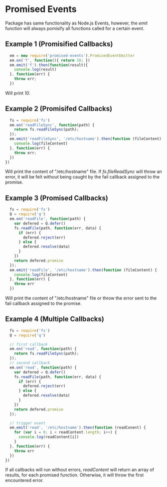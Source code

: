 # Promised Events

Package has same functionality as Node.js Events, however, the *emit* function will always pomisify all functions called for a certain event.

## Example 1 (Promisified Callbacks)

```js
  em = new require('promised-events').PromisedEventEmitter
  em.on('f', function(){ return 10; })
  em.emit('f').then(function(result){
    console.log(result)
  }, function(err) {
    throw err;
  })
```

Will print *10*.

## Example 2 (Promisifed Callbacks)

```js
  fs = require('fs')
  em.on('readFileSync', function(path) {
    return fs.readFileSync(path);
  });
  em.emit('readFileSync', '/etc/hostname').then(function (fileContent) {
    console.log(fileContent)
  }, function(err) {
    throw err;
  })
})
```

Will print the content of "/etc/hostname" file. If *fs.fileReadSync* will throw an error, it will be felt without being caught by the fail callback assigned to the promise.

## Example 3 (Promised Callbacks)

```js
  fs = require('fs')
  Q = require('q')
  em.on('readFile', function(path) {
    var defered = Q.defer()
    fs.readFile(path, function(err, data) {
      if (err) {
        defered.reject(err)
      } else {
        defered.resolve(data)
      }
    })
    return defered.promise
  });
  em.emit('readFile', '/etc/hostname').then(function (fileContent) {
    console.log(fileContent)
  }, function(err) {
    throw err
  })
```

Will print the content of "/etc/hostname" file or throw the error sent to the fail callback assigned to the promise.

## Example 4 (Multiple Callbacks)

```js
  fs = require('fs')
  Q = require('q')

  // first callback
  em.on('read', function(path) {
    return fs.readFileSync(path);
  });
  // second callback
  em.on('read', function(path) {
    var defered = Q.defer()
    fs.readFile(path, function(err, data) {
      if (err) {
        defered.reject(err)
      } else {
        defered.resolve(data)
      }
    })
    return defered.promise
  });

  // trigger event
  em.emit('read', '/etc/hostname').then(function (readConent) {
    for (var i = 0; i < readContent.length; i++) {
      console.log(readContent[i])
    }
  }, function(err) {
    throw err
  })
})
```

If all callbacks will run without errors, *readContent* will return an array of results, for each promised function. Otherwise, it will throw the first encountered error.
